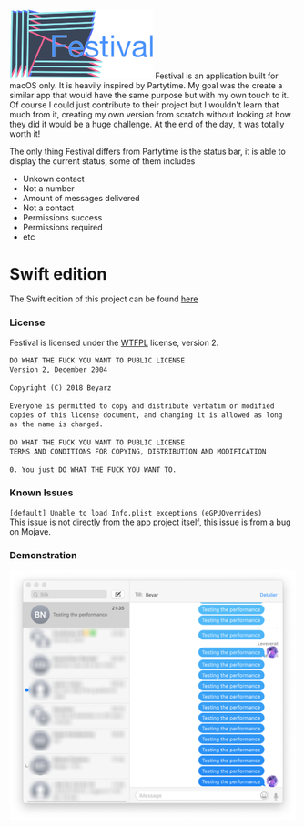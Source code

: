 <img src="cover.png" height="50%" width="50%" />
Festival is an application built for macOS only.
It is heavily inspired by Partytime.
My goal was the create a similar app that would have the same purpose but with my own touch to it.
Of course I could just contribute to their project but I wouldn't learn that much from it,
creating my own version from scratch without looking at how they did it would be a huge challenge.
At the end of the day, it was totally worth it!

The only thing Festival differs from Partytime is the status bar,
it is able to display the current status, some of them includes
* Unkown contact
* Not a number
* Amount of messages delivered
* Not a contact
* Permissions success
* Permissions required
* etc

# Swift edition
The Swift edition of this project can be found [here](https://github.com/devmaximilian/Festival.app)

### License
Festival is licensed under the [WTFPL](LICENSE) license, version 2.
```
DO WHAT THE FUCK YOU WANT TO PUBLIC LICENSE
Version 2, December 2004

Copyright (C) 2018 Beyarz

Everyone is permitted to copy and distribute verbatim or modified
copies of this license document, and changing it is allowed as long
as the name is changed.

DO WHAT THE FUCK YOU WANT TO PUBLIC LICENSE
TERMS AND CONDITIONS FOR COPYING, DISTRIBUTION AND MODIFICATION

0. You just DO WHAT THE FUCK YOU WANT TO.
```

### Known Issues
`[default] Unable to load Info.plist exceptions (eGPUOverrides)`  
This issue is not directly from the app project itself, this issue is from a bug on Mojave.

### Demonstration
![demo.png](demo.png)
